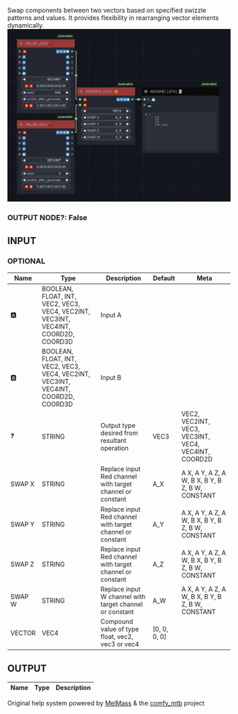   
Swap components between two vectors based on specified swizzle patterns and values. It provides flexibility in rearranging vector elements dynamically.  
![SWIZZLE](https://raw.githubusercontent.com/Amorano/Jovimetrix-examples/master/node/SWIZZLE/SWIZZLE.png)
### OUTPUT NODE?: False
INPUT
-----
### OPTIONAL
| Name | Type | Description | Default | Meta |
| --- | --- | --- | --- | --- |
| 🅰️ | BOOLEAN, FLOAT, INT, VEC2, VEC3, VEC4, VEC2INT, VEC3INT, VEC4INT, COORD2D, COORD3D | Input A |  |  |
| 🅱️ | BOOLEAN, FLOAT, INT, VEC2, VEC3, VEC4, VEC2INT, VEC3INT, VEC4INT, COORD2D, COORD3D | Input B |  |  |
| ❓ | STRING | Output type desired from resultant operation | VEC3 | VEC2, VEC2INT, VEC3, VEC3INT, VEC4, VEC4INT, COORD2D |
| SWAP X | STRING | Replace input Red channel with target channel or constant | A\_X | A X, A Y, A Z, A W, B X, B Y, B Z, B W, CONSTANT |
| SWAP Y | STRING | Replace input Red channel with target channel or constant | A\_Y | A X, A Y, A Z, A W, B X, B Y, B Z, B W, CONSTANT |
| SWAP Z | STRING | Replace input Red channel with target channel or constant | A\_Z | A X, A Y, A Z, A W, B X, B Y, B Z, B W, CONSTANT |
| SWAP W | STRING | Replace input W channel with target channel or constant | A\_W | A X, A Y, A Z, A W, B X, B Y, B Z, B W, CONSTANT |
| VECTOR | VEC4 | Compound value of type float, vec2, vec3 or vec4 | [0, 0, 0, 0] |  |
OUTPUT
------
| Name | Type | Description |
| --- | --- | --- |
Original help system powered by [MelMass](https://github.com/melMass) & the [comfy\_mtb](https://github.com/melMass/comfy_mtb) project